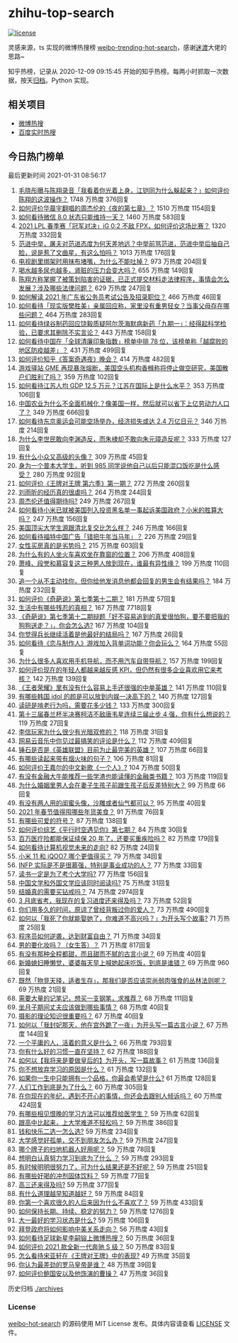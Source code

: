 # zhihu-top-search

[![license](https://img.shields.io/github/license/Arrackisarookie/zhihu-top-search)](https://github.com/Arrackisarookie/zhihu-top-search/blob/master/LICENSE)

灵感来源，ts 实现的微博热搜榜 [weibo-trending-hot-search](https://github.com/justjavac/weibo-trending-hot-search)，感谢[迷渡](https://github.com/justjavac)大佬的思路~

知乎热榜，记录从 2020-12-09 09:15:45 开始的知乎热榜。每两小时抓取一次数据，按天[归档](./archives)。Python 实现。

## 相关项目
+ [微博热搜](https://github.com/Arrackisarookie/weibo-hot-search)
+ [百度实时热搜](https://github.com/Arrackisarookie/baidu-hot-search)

## 今日热门榜单

<!-- Rank Begin -->

最后更新时间 2021-01-31 08:56:17

1. [毛晓彤曝与陈翔录音「我看着你光着上身，江铠同为什么躲起来？」如何评价陈翔的这波操作？](https://www.zhihu.com/question/442081598) 1748 万热度 376回复
1. [如何评价华晨宇翻唱的周杰伦的《夜的第七章》？](https://www.zhihu.com/question/441931973) 1510 万热度 1154回复
1. [如何看待微信 8.0 状态只能维持一天？](https://www.zhihu.com/question/441505845) 1460 万热度 583回复
1. [2021 LPL 春季赛「冠军对决」iG 0:2 不敌 FPX，如何评价这场比赛？](https://www.zhihu.com/question/442032605) 1320 万热度 332回复
1. [范进中举，屠夫对范进态度为何天差地远？中举前骂范进，范进中举后抽自己脸，说是惹了文曲星，有这么怕吗？](https://www.zhihu.com/question/440627630) 1013 万热度 176回复
1. [电视剧里绑架时用抹布堵嘴，为什么不能吐掉？](https://www.zhihu.com/question/441878231) 973 万热度 204回复
1. [喝水越多尿也越多，肾脏的压力会变大吗？](https://www.zhihu.com/question/429746229) 655 万热度 149回复
1. [陈翔方称掌握了被策划陷害的证据，已正式提交材料走法律程序，事情会怎么发展？涉及哪些法律问题？](https://www.zhihu.com/question/441997857) 629 万热度 247回复
1. [如何解读 2021 年广东省公务员考试公告及招录职位？](https://www.zhihu.com/question/441880404) 466 万热度 46回复
1. [如何看待「现实版樊胜美」亲属回应称，家里没有重男轻女？当事父母存在哪些问题？](https://www.zhihu.com/question/441958311) 464 万热度 283回复
1. [如何看待绿谷制药回应饶毅质疑阿尔茨海默病新药「九期一」：经得起科学检验，已要求其删除不实言论？](https://www.zhihu.com/question/442014571) 443 万热度 158回复
1. [如何看待中国在「全球清廉印象指数」榜单中排 78 位，该榜单称「越腐败的地区防疫越差」？](https://www.zhihu.com/question/441950005) 431 万热度 499回复
1. [如何评价知乎《答案奇遇夜》晚会？](https://www.zhihu.com/question/441882176) 414 万热度 482回复
1. [游戏驿站 GME 再现暴涨熔断，美国空头机构香橼称将停止做空研究，美国散户们胜利了吗？](https://www.zhihu.com/question/441956769) 359 万热度 102回复
1. [如何看待江苏人均 GDP 12.5 万元？江苏在国际上是什么水平？](https://www.zhihu.com/question/441249747) 353 万热度 106回复
1. [中国农业为什么不全面机械化？像美国一样，然后就可以省下上亿劳动力人口了？](https://www.zhihu.com/question/433942905) 349 万热度 666回复
1. [如何看待东京奥运会可能空场举办，经济损失或达 2.4 万亿日元？](https://www.zhihu.com/question/441057000) 346 万热度 214回复
1. [为什么李世民敢向李渊造反，而朱棣却不敢向朱元璋造反呢？](https://www.zhihu.com/question/423592538) 333 万热度 127回复
1. [有什么小众又高级的头像？](https://www.zhihu.com/question/438002548) 309 万热度 45回复
1. [身为一个普本大学生，听到 985 同学说他自己以后只能混口饭吃是什么感受？](https://www.zhihu.com/question/437056781) 280 万热度 92回复
1. [如何评价《王牌对王牌 第六季》第一期？](https://www.zhihu.com/question/441866699) 272 万热度 260回复
1. [刘雨昕的经历真的很虐吗？](https://www.zhihu.com/question/441643061) 264 万热度 244回复
1. [周杰伦还值得期待吗?](https://www.zhihu.com/question/431203726) 249 万热度 267回复
1. [如何看待小米已就被美国列入投资黑名单一事起诉美国政府？小米的胜算大吗？](https://www.zhihu.com/question/441960627) 247 万热度 156回复
1. [美国顶尖大学生源跟清北复交比怎么样？](https://www.zhihu.com/question/355180091) 246 万热度 166回复
1. [如何看待福特中国广告「错把牛年当马年」？](https://www.zhihu.com/question/441666031) 226 万热度 29回复
1. [女性买房真的是劣势吗？](https://www.zhihu.com/question/433146146) 215 万热度 603回复
1. [为什么有的人坐火车喜欢坐在靠窗的位置？](https://www.zhihu.com/question/441667468) 206 万热度 408回复
1. [萧峰、段誉和慕容复这三种男人放到现在，谁最有异性缘？](https://www.zhihu.com/question/440781326) 199 万热度 110回复
1. [追一个从不主动找你，但你给他发消息他都会回复的男生会有结果吗？](https://www.zhihu.com/question/425763808) 184 万热度 232回复
1. [如何评价《奇葩说》第七季第十二期？](https://www.zhihu.com/question/441883096) 181 万热度 57回复
1. [生活中有哪些残忍的真相？](https://www.zhihu.com/question/63894266) 167 万热度 7718回复
1. [《奇葩说》第七季第十二期辩题「好不容易追到的真爱很怕狗，要不要把我的狗狗送走？」，你会怎么选?](https://www.zhihu.com/question/441882944) 167 万热度 104回复
1. [你觉得兵长继续活着是他最好的结局吗？](https://www.zhihu.com/question/438734311) 167 万热度 26回复
1. [如何看待《恋与制作人》游戏加入背单词功能？你会玩么？](https://www.zhihu.com/question/441798993) 164 万热度 55回复
1. [为什么很多人喜欢用手机导航，而不用汽车自带导航？](https://www.zhihu.com/question/317827240) 157 万热度 199回复
1. [如何评价现在的年轻人都越来越反感 KPI，但仍然有很多企业喜欢用它来考核？](https://www.zhihu.com/question/441274642) 142 万热度 139回复
1. [《王者荣耀》里有没有什么容易上手还很强的中单英雄？](https://www.zhihu.com/question/440334222) 141 万热度 110回复
1. [有哪些韩国 idol 的颜是可以放到内娱一决高下的？](https://www.zhihu.com/question/440944695) 140 万热度 127回复
1. [读研是啃老行为吗，需要花多少钱？](https://www.zhihu.com/question/441625005) 133 万热度 300回复
1. [第十三届春兰杯半决赛柯洁不敌唐韦星连续三届止步 4 强，你有什么想说的？](https://www.zhihu.com/question/440333643) 119 万热度 27回复
1. [李信玩家为什么很少有光暗双修的？](https://www.zhihu.com/question/403609087) 118 万热度 31回复
1. [网易云音乐中你见过最搞笑的评论是什么？](https://www.zhihu.com/question/66822815) 112 万热度 409回复
1. [锤石是否是《英雄联盟》目前为止最完美的英雄？](https://www.zhihu.com/question/441618006) 107 万热度 66回复
1. [有哪些读起来带有烟火味的句子？](https://www.zhihu.com/question/306579669) 106 万热度 81回复
1. [如何评价王嘉尔的中文新歌《一个人》?](https://www.zhihu.com/question/441720526) 104 万热度 50回复
1. [有没有金融大牛能推荐一些学渣也能读懂的金融类书籍？](https://www.zhihu.com/question/34160174) 103 万热度 119回复
1. [为什么婚姻里男人会在妻子生孩子前跟生孩子后反差特别大？](https://www.zhihu.com/question/439607839) 99 万热度 66回复
1. [有没有两人用的闺蜜头像，沙雕或者仙气都可以？](https://www.zhihu.com/question/384176765) 95 万热度 40回复
1. [2021 年春节值得囤哪些年货美食？](https://www.zhihu.com/question/438447247) 91 万热度 76回复
1. [有哪些可爱的符号？](https://www.zhihu.com/question/314270796) 87 万热度 138回复
1. [如何评价综艺《平行时空遇见你》第七期？](https://www.zhihu.com/question/442042085) 84 万热度 30回复
1. [百万医疗险都能保证续保 20 年了，还要买重疾险吗？](https://www.zhihu.com/question/421091146) 82 万热度 179回复
1. [如何看待计算机视觉未来的走向?](https://www.zhihu.com/question/436846337) 82 万热度 24回复
1. [小米 11 和 iQOO7 哪个更值得买？](https://www.zhihu.com/question/440239420) 79 万热度 34回复
1. [INFP 实际是不是很慕强，特别是事业成功的人？](https://www.zhihu.com/question/441678910) 77 万热度 33回复
1. [读书一定是为了考个大学吗?](https://www.zhihu.com/question/441524786) 77 万热度 156回复
1. [中国文学和外国文学应该同时阅读吗?](https://www.zhihu.com/question/438568496) 75 万热度 31回复
1. [结婚真的需要买钻戒吗？](https://www.zhihu.com/question/290693830) 74 万热度 2974回复
1. [3 月底省考，我现在的复习进度还来得及吗？](https://www.zhihu.com/question/440853786) 73 万热度 52回复
1. [你们用多久的时间，原谅了曾经背叛过你的爱人？](https://www.zhihu.com/question/404785529) 73 万热度 490回复
1. [如何以「我死了你就能娶她了，你难道不高兴吗？」为开头写个故事?](https://www.zhihu.com/question/437396343) 71 万热度 25回复
1. [程序员如何逆袭，达到财富自由？](https://www.zhihu.com/question/437260564) 71 万热度 34回复
1. [男的要化妆吗？（女生答）？](https://www.zhihu.com/question/437359021) 71 万热度 817回复
1. [有没有那种全程都甜，而且甜而不腻的古言小说？](https://www.zhihu.com/question/438657463) 69 万热度 40回复
1. [新婚媳妇睡懒觉，婆婆每天早上喊她起床吃饭，到底是谁错？](https://www.zhihu.com/question/363383726) 69 万热度 960回复
1. [既然「物竞天择，适者生存」，那我们是否应该崇尚弱肉强食的丛林法则呢？](https://www.zhihu.com/question/441183001) 69 万热度 21回复
1. [需要大量的记笔记，想买一支钢笔，求推荐？](https://www.zhihu.com/question/432347741) 68 万热度 111回复
1. [坐月子期间丈夫应该做到哪些事情？](https://www.zhihu.com/question/440875988) 68 万热度 40回复
1. [摄影的理论知识很重要吗？](https://www.zhihu.com/question/440382270) 67 万热度 40回复
1. [如何以「我封妃那天，他在宫外跪了一夜」为开头写一篇古言小说？](https://www.zhihu.com/question/422946779) 67 万热度 144回复
1. [一个平庸的人，活着的意义是什么？](https://www.zhihu.com/question/436020711) 66 万热度 793回复
1. [你有什么好的习惯一直在坚持？](https://www.zhihu.com/question/435012841) 62 万热度 188回复
1. [如何以【我将来是要做皇后的】为开头，写一篇故事？](https://www.zhihu.com/question/421844006) 61 万热度 136回复
1. [你不想放弃学习的原因是什么？](https://www.zhihu.com/question/441354119) 61 万热度 132回复
1. [如果你一生中只能拥有一个品格，你最会希望是什么?](https://www.zhihu.com/question/441379271) 61 万热度 128回复
1. [人们工作到底是为了什么？](https://www.zhihu.com/question/441058938) 60 万热度 305回复
1. [在你现在的年纪，遇到不开心的事情，你还会去跟别人倾诉吗？](https://www.zhihu.com/question/441111292) 60 万热度 424回复
1. [有哪些相见恨晚的学习方法可以推荐给医学生？](https://www.zhihu.com/question/270857566) 59 万热度 62回复
1. [跟高中比起来，上大学难道不轻松吗？](https://www.zhihu.com/question/440892583) 59 万热度 386回复
1. [钱和快乐二选一怎么选?](https://www.zhihu.com/question/440693847) 59 万热度 234回复
1. [大学感觉好孤单，交不到朋友怎么办？](https://www.zhihu.com/question/440844880) 59 万热度 247回复
1. [哪个牌子的扫地机器人好用呢？](https://www.zhihu.com/question/278037886) 59 万热度 78回复
1. [想明白认真努力学习到底为了什么 ？](https://www.zhihu.com/question/440509738) 59 万热度 293回复
1. [有时候明明很努力了，可为什么结果还是不好呢？](https://www.zhihu.com/question/438360381) 59 万热度 251回复
1. [有哪些好喝的冲剂固体饮料？](https://www.zhihu.com/question/65141672) 59 万热度 77回复
1. [高三还来得及吗?](https://www.zhihu.com/question/439473889) 59 万热度 377回复
1. [有什么道理越早知道越好？](https://www.zhihu.com/question/431287807) 59 万热度 84回复
1. [你第一个喜欢很久的人后来因为什么不喜欢了？](https://www.zhihu.com/question/437916814) 59 万热度 433回复
1. [如何保持长期、持续、稳定的努力？](https://www.zhihu.com/question/27484486) 59 万热度 1276回复
1. [大一最好的学习状态是什么?](https://www.zhihu.com/question/436598583) 59 万热度 106回复
1. [拜登政府将如何影响中美关系走向？](https://www.zhihu.com/question/440407148) 56 万热度 43回复
1. [如何看待足球新星李嗣镕上微博热搜？](https://www.zhihu.com/question/441688765) 50 万热度 36回复
1. [如何评价 2021 款全新一代奔驰 S 级？](https://www.zhihu.com/question/441122843) 50 万热度 83回复
1. [怎么看待宋亚轩在《王牌对王牌》中的表现?](https://www.zhihu.com/question/441915603) 49 万热度 35回复
1. [你认为最差劲的罗马皇帝是谁？](https://www.zhihu.com/question/393118032) 48 万热度 39回复
1. [如何评价鲍国安以及他饰演的曹操？](https://www.zhihu.com/question/24384871) 47 万热度 36回复
<!-- Rank End -->

历史归档 [./archives](./archives)

### License

[weibo-hot-search](https://github.com/Arrackisarookie/zhihu-top-search) 的源码使用 MIT License 发布。具体内容请查看 [LICENSE](./LICENSE) 文件。
